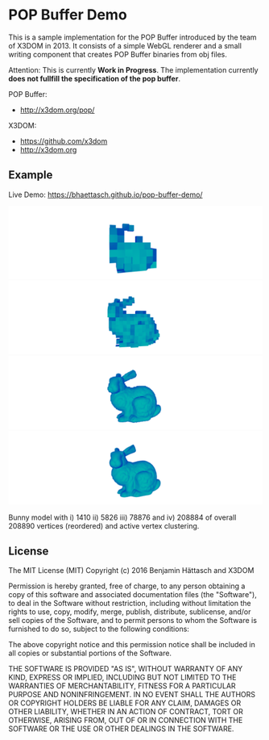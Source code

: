 POP Buffer Demo
===============

This is a sample implementation for the POP Buffer introduced by the team of X3DOM in 2013. It consists of a simple WebGL renderer and a small writing component that creates POP Buffer binaries from obj files.

Attention: This is currently **Work in Progress**. The implementation currently **does not fullfill the specification of the pop buffer**.

POP Buffer:

- http://x3dom.org/pop/

X3DOM:

- https://github.com/x3dom 
- http://x3dom.org

## Example ##

Live Demo: https://bhaettasch.github.io/pop-buffer-demo/

![](doc/level_raw.png)
![](doc/level_middle.png)
![](doc/level_finer.png)
![](doc/level_finest.png)

Bunny model with i) 1410 ii) 5826 iii) 78876 and iv) 208884 of overall 208890 vertices (reordered) and active vertex clustering.

License
-------

The MIT License (MIT)
Copyright (c) 2016 Benjamin Hättasch and X3DOM

Permission is hereby granted, free of charge, to any person obtaining a copy of this software and associated documentation files (the "Software"), to deal in the Software without restriction, including without limitation the rights to use, copy, modify, merge, publish, distribute, sublicense, and/or sell copies of the Software, and to permit persons to whom the Software is furnished to do so, subject to the following conditions:

The above copyright notice and this permission notice shall be included in all copies or substantial portions of the Software.

THE SOFTWARE IS PROVIDED "AS IS", WITHOUT WARRANTY OF ANY KIND, EXPRESS OR IMPLIED, INCLUDING BUT NOT LIMITED TO THE WARRANTIES OF MERCHANTABILITY, FITNESS FOR A PARTICULAR PURPOSE AND NONINFRINGEMENT. IN NO EVENT SHALL THE AUTHORS OR COPYRIGHT HOLDERS BE LIABLE FOR ANY CLAIM, DAMAGES OR OTHER LIABILITY, WHETHER IN AN ACTION OF CONTRACT, TORT OR OTHERWISE, ARISING FROM, OUT OF OR IN CONNECTION WITH THE SOFTWARE OR THE USE OR OTHER DEALINGS IN THE SOFTWARE.
